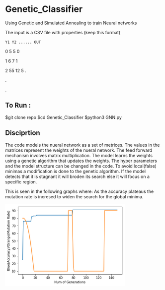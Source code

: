 # Genetic_Classifier
Using Genetic and Simulated Annealing to train Neural networks  


The input is a CSV file with properties (keep this format)
    
    
    Y1 Y2 ...... OUT
    
 0  5   5         0
 
 1  6   7         1
 
 2  55  12        5
 .
 
 .
 
 .
 
 
 ## To Run :

$git clone repo
$cd Genetic_Classifier
$python3 GNN.py
 
## Disciprtion
The code models the nueral network as a set of metrices.
The values in the matrices represent the weights of the nueral network. The feed forward mechanism involves matrix multiplication. The model learns the weights using a genetic algorithm that updates the weights. The hyper parameters and the model structure can be changed in the code. To avoid local(false) minimas a modification is done to the genetic algorithm. If the model detects that it is stagnant it will broden its search else it will focus on a specific region.

This is seen in the following graphs where:
As the accuracy plateaus the mutation rate is incresed to widen the search for the global minima.


![Alt text](/Graph_1.png?raw=true "Title")
